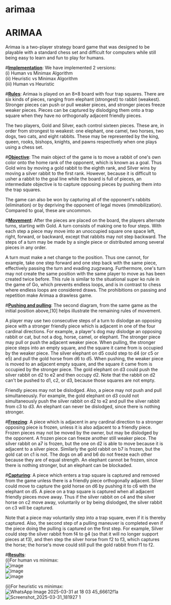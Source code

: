 # arimaa
# ARIMAA
Arimaa is a two-player strategy board game that was designed to be playable with a standard chess set and difficult for computers while still being easy to learn and fun to play for humans. 

#**<ins>Implementation</ins>**:
We have implemented 2 versions:\
(i) Human vs Minimax Algorithm\
(ii) Heuristic vs Minimax Algorithm\
(iii) Human vs Heuristic

#**<ins>Rules</ins>**:
Arimaa is played on an 8×8 board with four trap squares. There are six kinds of pieces, ranging from elephant (strongest) to rabbit (weakest). Stronger pieces can push or pull weaker pieces, and stronger pieces freeze weaker pieces. Pieces can be captured by dislodging them onto a trap square when they have no orthogonally adjacent friendly pieces.

The two players, Gold and Silver, each control sixteen pieces. These are, in order from strongest to weakest: one elephant, one camel, two horses, two dogs, two cats, and eight rabbits. These may be represented by the king, queen, rooks, bishops, knights, and pawns respectively when one plays using a chess set.

#**<ins>Objective</ins>**:
The main object of the game is to move a rabbit of one's own color onto the home rank of the opponent, which is known as a goal. Thus Gold wins by moving a gold rabbit to the eighth rank, and Silver wins by moving a silver rabbit to the first rank. However, because it is difficult to usher a rabbit to the goal line while the board is full of pieces, an intermediate objective is to capture opposing pieces by pushing them into the trap squares.

The game can also be won by capturing all of the opponent's rabbits (elimination) or by depriving the opponent of legal moves (immobilization). Compared to goal, these are uncommon.

#**<ins>Movement</ins>**:
After the pieces are placed on the board, the players alternate turns, starting with Gold. A turn consists of making one to four steps. With each step a piece may move into an unoccupied square one space left, right, forward, or backward, except that rabbits may not step backward. The steps of a turn may be made by a single piece or distributed among several pieces in any order.

A turn must make a net change to the position. Thus one cannot, for example, take one step forward and one step back with the same piece, effectively passing the turn and evading zugzwang. Furthermore, one's turn may not create the same position with the same player to move as has been created twice before. This rule is similar to the situational super ko rule in the game of Go, which prevents endless loops, and is in contrast to chess where endless loops are considered draws. The prohibitions on passing and repetition make Arimaa a drawless game.

#**<ins>Pushing and pulling</ins>**:
The second diagram, from the same game as the initial position above,[10] helps illustrate the remaining rules of movement.

A player may use two consecutive steps of a turn to dislodge an opposing piece with a stronger friendly piece which is adjacent in one of the four cardinal directions. For example, a player's dog may dislodge an opposing rabbit or cat, but not a dog, horse, camel, or elephant. The stronger piece may pull or push the adjacent weaker piece. When pulling, the stronger piece steps into an empty square, and the square it came from is occupied by the weaker piece. The silver elephant on d5 could step to d4 (or c5 or e5) and pull the gold horse from d6 to d5. When pushing, the weaker piece is moved to an adjacent empty square, and the square it came from is occupied by the stronger piece. The gold elephant on d3 could push the silver rabbit on d2 to e2 and then occupy d2. Note that the rabbit on d2 can't be pushed to d1, c2, or d3, because those squares are not empty.

Friendly pieces may not be dislodged. Also, a piece may not push and pull simultaneously. For example, the gold elephant on d3 could not simultaneously push the silver rabbit on d2 to e2 and pull the silver rabbit from c3 to d3. An elephant can never be dislodged, since there is nothing stronger.

#**<ins>Freezing</ins>**:
A piece which is adjacent in any cardinal direction to a stronger opposing piece is frozen, unless it is also adjacent to a friendly piece. Frozen pieces may not be moved by the owner, but may be dislodged by the opponent. A frozen piece can freeze another still weaker piece. The silver rabbit on a7 is frozen, but the one on d2 is able to move because it is adjacent to a silver piece. Similarly the gold rabbit on b7 is frozen, but the gold cat on c1 is not. The dogs on a6 and b6 do not freeze each other because they are of equal strength. An elephant cannot be frozen, since there is nothing stronger, but an elephant can be blockaded.

#**<ins>Capturing</ins>**:
A piece which enters a trap square is captured and removed from the game unless there is a friendly piece orthogonally adjacent. Silver could move to capture the gold horse on d6 by pushing it to c6 with the elephant on d5. A piece on a trap square is captured when all adjacent friendly pieces move away. Thus if the silver rabbit on c4 and the silver horse on c2 move away, voluntarily or by being dislodged, the silver rabbit on c3 will be captured.

Note that a piece may voluntarily step into a trap square, even if it is thereby captured. Also, the second step of a pulling maneuver is completed even if the piece doing the pulling is captured on the first step. For example, Silver could step the silver rabbit from f4 to g4 (so that it will no longer support pieces at f3), and then step the silver horse from f2 to f3, which captures the horse; the horse's move could still pull the gold rabbit from f1 to f2.

#**<ins>Results</ins>**:\
(i)For human vs minimax:\
![image](https://github.com/user-attachments/assets/63bdba0d-e944-4294-b797-bc5f33b0228e)\
![image](https://github.com/user-attachments/assets/ffc72c01-7c30-4059-8c8b-d9dc9f056754)\
![image](https://github.com/user-attachments/assets/dc42e110-ffc3-4270-8205-affdeb55d735)



(ii)For heuristic vs minimax:\
![WhatsApp Image 2025-03-31 at 18 03 45_66612f1a](https://github.com/user-attachments/assets/8d8a0757-b032-4d71-8471-55306e37cc00) \
![Screenshot_2025-03-31_181927 1](https://github.com/user-attachments/assets/97228eab-d552-4faa-bf55-13508547ec96)
